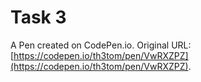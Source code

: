 # Task 3

A Pen created on CodePen.io. Original URL: [https://codepen.io/th3tom/pen/VwRXZPZ](https://codepen.io/th3tom/pen/VwRXZPZ).

